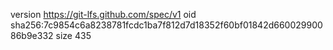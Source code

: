 version https://git-lfs.github.com/spec/v1
oid sha256:7c9854c6a8238781fcdc1ba7f812d7d18352f60bf01842d66002990086b9e332
size 435
